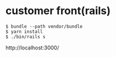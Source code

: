 # customer front(rails)

```
$ bundle --path vendor/bundle 
$ yarn install
$ ./bin/rails s
```

http://localhost:3000/